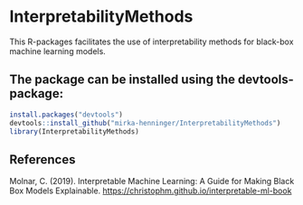# InterpretabilityMethods

This R-packages facilitates the use of interpretability methods for black-box machine learning models. 


The package can be installed using the devtools-package:
----------------------------------------------------------

``` r
install.packages("devtools")
devtools::install_github("mirka-henninger/InterpretabilityMethods")
library(InterpretabilityMethods)
```

References
----------

Molnar, C. (2019). Interpretable Machine Learning: A Guide for Making Black Box Models Explainable. https://christophm.github.io/interpretable-ml-book
